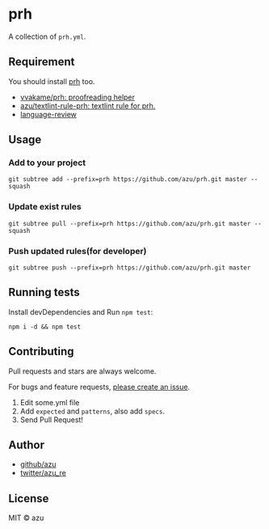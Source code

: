 # prh

A collection of `prh.yml`.

## Requirement

You should install [prh](https://github.com/vvakame/prh "prh") too.

- [vvakame/prh: proofreading helper](https://github.com/vvakame/prh)
- [azu/textlint-rule-prh: textlint rule for prh.](https://github.com/azu/textlint-rule-prh)
- [language-review](https://atom.io/packages/language-review)

## Usage

### Add to your project

    git subtree add --prefix=prh https://github.com/azu/prh.git master --squash

### Update exist rules

    git subtree pull --prefix=prh https://github.com/azu/prh.git master --squash

### Push updated rules(for developer)

    git subtree push --prefix=prh https://github.com/azu/prh.git master

## Running tests

Install devDependencies and Run `npm test`:

    npm i -d && npm test

## Contributing

Pull requests and stars are always welcome.

For bugs and feature requests, [please create an issue](https://github.com/azu/prh/issues).

1. Edit some.yml file
2. Add `expected` and `patterns`, also add `specs`.
3. Send Pull Request! 

## Author

- [github/azu](https://github.com/azu)
- [twitter/azu_re](https://twitter.com/azu_re)

## License

MIT © azu
